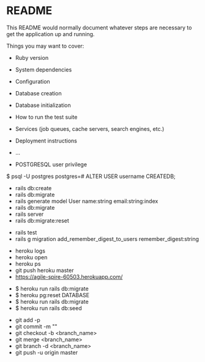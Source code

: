 # README

This README would normally document whatever steps are necessary to get the
application up and running.

Things you may want to cover:

* Ruby version

* System dependencies

* Configuration

* Database creation

* Database initialization

* How to run the test suite

* Services (job queues, cache servers, search engines, etc.)

* Deployment instructions

* ...
+ POSTGRESQL user privilege

$ psql -U postgres
postgres=# ALTER USER username CREATEDB;

* rails db:create
* rails db:migrate
* rails generate model User name:string email:string:index
* rails db:migrate
* rails server
* rails db:migrate:reset
+ rails test
+ rails g migration add_remember_digest_to_users remember_digest:string

* heroku logs
* heroku open
* heroku ps
* git push heroku master
* https://agile-spire-60503.herokuapp.com/
+ $ heroku run rails db:migrate
+ $ heroku pg:reset DATABASE
+ $ heroku run rails db:migrate
+ $ heroku run rails db:seed

* git add -p <filename>
* git commit -m ""
* git checkout -b <branch_name>
* git merge <branch_name>
* git branch -d <branch_name>
* git push -u origin master
